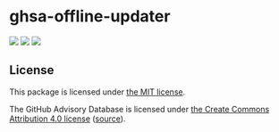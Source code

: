 # ghsa-offline-updater

[![](https://img.shields.io/github/v/release/JamieMagee/ghsa-offline?style=for-the-badge)](https://github.com/JamieMagee/ghsa-offline/releases/latest)
[![](https://img.shields.io/github/workflow/status/JamieMagee/ghsa-offline/Upload%20Database?style=for-the-badge)](https://github.com/JamieMagee/ghsa-offline/actions/workflows/update.yml)
[![](https://img.shields.io/badge/license-MIT-blue?style=for-the-badge)](./LICENSE)

## License

This package is licensed under [the MIT license](https://opensource.org/licenses/MIT).

The GitHub Advisory Database is licensed under [the Create Commons Attribution 4.0 license](https://creativecommons.org/licenses/by/4.0/) ([source](https://docs.github.com/en/github/site-policy/github-additional-product-terms#b-license-to-the-github-advisory-database)).
